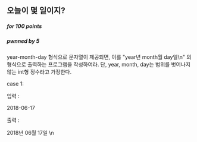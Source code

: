 ## 오늘이 몇 일이지?

##### for 100 points

##### pwnned by 5

year-month-day 형식으로 문자열이 제공되면, 이를 "year년 month월 day일\n" 의 형식으로 출력하는 프로그램을 작성하여라.
단, year, month, day는 범위를 벗어나지 않는 int형 정수라고 가정한다.

case 1:

입력 :

2018-06-17

출력 :

2018년 06월 17일 \n
